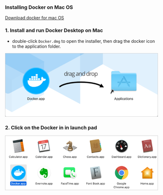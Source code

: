 ### Installing Docker on Mac OS

[Download docker for mac OS](https://hub.docker.com/editions/community/docker-ce-desktop-mac/)

### 1. Install and run Docker Desktop on Mac

- double-click ``Docker.dmg`` to open the installer, then drag the docker icon to the application folder.

![docker_drag](imagesmd/docker-app-drag.jpeg)


### 2. Click on the Docker in in launch pad

![docker_icon](imagesmd/docker-app-in-apps.png)

